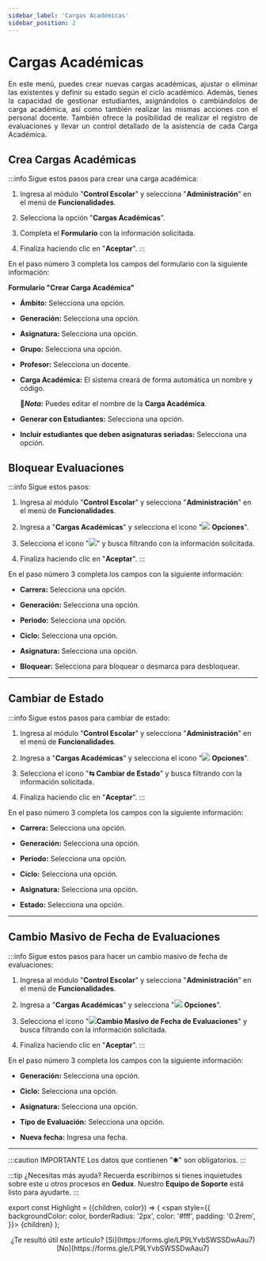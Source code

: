 ```yaml
---
sidebar_label: 'Cargas Académicas'
sidebar_position: 2
---
```


# Cargas Académicas

<div align="justify">En este menú, puedes crear nuevas cargas académicas, ajustar o eliminar las existentes y definir su estado según el ciclo académico. Además, tienes la capacidad de gestionar estudiantes, asignándolos o cambiándolos de carga académica, así como también realizar las mismas acciones con el personal docente. También ofrece la posibilidad de realizar el registro de evaluaciones y llevar un control detallado de la asistencia de cada Carga Académica.</div>

## Crea Cargas Académicas

:::info Sigue estos pasos para crear una carga académica:

1. Ingresa al módulo "**Control Escolar**" y selecciona "**Administración**" en el menú de **Funcionalidades**.

2. Selecciona la opción "**Cargas Académicas**". 

3. Completa el **Formulario** con la información solicitada.

4. Finaliza haciendo clic en "**Aceptar**".
:::

En el paso número 3 completa los campos del formulario con la siguiente información:

**Formulario "Crear Carga Académica"**

* **Ámbito:** Selecciona una opción.

* **Generación:** Selecciona una opción.

* **Asignatura:** Selecciona una opción.

* **Grupo:** Selecciona una opción.

* **Profesor:** Selecciona un docente.

* **Carga Académica:** El sistema creará de forma automática un nombre y código.

     📌***Nota:*** Puedes editar el nombre de la **Carga Académica**.

* **Generar con Estudiantes:** Selecciona una opción.

* **Incluir estudiantes que deben asignaturas seriadas:** Selecciona una opción.

## Bloquear Evaluaciones

:::info Sigue estos pasos:

1. Ingresa al módulo "**Control Escolar**" y selecciona "**Administración**" en el menú de **Funcionalidades**.

2. Ingresa a "**Cargas Académicas**" y selecciona el icono "![](./img/IcoOpc.png) **Opciones**".

3. Selecciona el icono "![](./img/CanIco.png)" y busca filtrando con la información solicitada.

4. Finaliza haciendo clic en "**Aceptar**".
:::

En el paso número 3 completa los campos con la siguiente información:

* **Carrera:** Selecciona una opción.

* **Generación:** Selecciona una opción.

* **Periodo:** Selecciona una opción.

* **Ciclo:** Selecciona una opción.

* **Asignatura:** Selecciona una opción.

* **Bloquear:** Selecciona para bloquear o desmarca para desbloquear.
___

## Cambiar de Estado

:::info Sigue estos pasos para cambiar de estado:

1. Ingresa al módulo "**Control Escolar**" y selecciona "**Administración**" en el menú de **Funcionalidades**.

2. Ingresa a "**Cargas Académicas**" y selecciona el icono "![](./img/IcoOpc.png) **Opciones**".

3. Selecciona el icono "**⇆ Cambiar de Estado**" y busca filtrando con la información solicitada.

4. Finaliza haciendo clic en "**Aceptar**".
:::

En el paso número 3 completa los campos con la siguiente información:

* **Carrera:** Selecciona una opción.

* **Generación:** Selecciona una opción.

* **Periodo:** Selecciona una opción.

* **Ciclo:** Selecciona una opción.

* **Asignatura:** Selecciona una opción.

* **Estado:** Selecciona una opción.
___

## Cambio Masivo de Fecha de Evaluaciones

:::info Sigue estos pasos para hacer un cambio masivo de fecha de evaluaciones:

1. Ingresa al módulo "**Control Escolar**" y selecciona "**Administración**" en el menú de **Funcionalidades**.

2. Ingresa a "**Cargas Académicas**" y selecciona "![](./img/IcoOpc.png) **Opciones**".

3.  Selecciona el icono "**![](./img/IcoEdt.png)Cambio Masivo de Fecha de Evaluaciones**" y busca filtrando con la información solicitada.

4. Finaliza haciendo clic en "**Aceptar**".
:::

En el paso número 3 completa los campos con la siguiente información:

* **Generación:** Selecciona una opción.

* **Ciclo:** Selecciona una opción.

* **Asignatura:** Selecciona una opción.

* **Tipo de Evaluación:** Selecciona una opción.

* **Nueva fecha:** Ingresa una fecha.
___

:::caution IMPORTANTE
Los datos que contienen "✱" son obligatorios.
:::

:::tip ¿Necesitas más ayuda?
Recuerda escribirnos si tienes inquietudes sobre este u otros procesos en **Gedux**. Nuestro **Equipo de Soporte** está listo para ayudarte.
:::

export const Highlight = ({children, color}) => (
  <span
    style={{
      backgroundColor: color,
      borderRadius: '2px',
      color: '#fff',
      padding: '0.2rem',
    }}>
    {children}
  </span>
);

<center>¿Te resultó útil este artículo? <Highlight color="#B0AEAC">[Si](https://forms.gle/LP9LYvbSWSSDwAau7)</Highlight> <Highlight color="#B0AEAC">[No](https://forms.gle/LP9LYvbSWSSDwAau7)</Highlight> </center>
